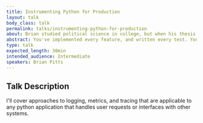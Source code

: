 ```yaml
---
title: Instrumenting Python for Production
layout: talk
body_class: talk
permalink: talks/instrumenting-python-for-production
about: Brian studied political science in college, but when his thesis contained more python code than prose it was clear where his true loyalties lay. He’s worked in operations roles for the past nince years and currently carries the pager for Mozilla. He lives in Atlanta his wife, son, two cats, and collection of 1990s Unix workstations.
abstract: You've implemented every feature, and written every test. Your code is ready to go to production. But how will you know what it's doing once it's deployed? This talk covers tools and strategies for understand your application's behavior once it's in the cruel hands of your users.
type: talk
expected_length: 30min
intended_audience: Intermediate
speakers: Brian Pitts
---
```


## Talk Description

I'll cover approaches to logging, metrics, and tracing that are applicable to any python application that handles user requests or interfaces with other systems.
